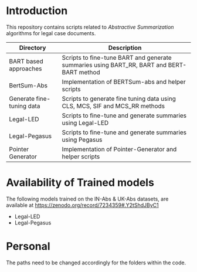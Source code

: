 # Introduction

This repository contains scripts related to *Abstractive Summarization*  algorithms for legal case documents.

| Directory | Description |
| ------------- | ------------- |
| BART based approaches | Scripts to fine-tune BART and generate summaries using BART_RR, BART and BERT-BART method |
| BertSum-Abs | Implementation of BERTSum-abs and helper scripts |
| Generate fine-tuning data | Scripts to generate fine tuning data using CLS, MCS, SIF and MCS_RR methods |
| Legal-LED | Scripts to fine-tune and generate summaries using Legal-LED |
| Legal-Pegasus | Scripts to fine-tune and generate summaries using Pegasus |
| Pointer Generator | Implementation of Pointer-Generator and helper scripts |


# Availability of Trained models

The following models trained on the IN-Abs & UK-Abs datasets, are available at https://zenodo.org/record/7234359#.Y2tShdJByC1

- Legal-LED
- Legal-Pegasus


# Personal

The paths need to be changed accordingly for the folders within the code.

